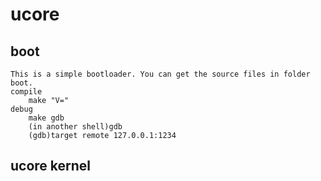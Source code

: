 # ucore
## boot
    This is a simple bootloader. You can get the source files in folder boot. 
    compile  
        make "V="  
    debug  
        make gdb  
        (in another shell)gdb  
        (gdb)target remote 127.0.0.1:1234  

## ucore kernel
